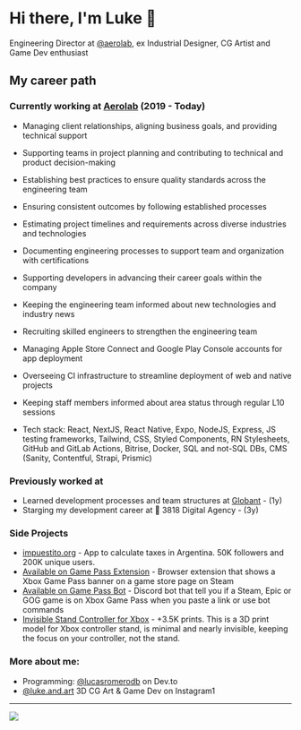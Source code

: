 # Hi there, I'm Luke 👋 

Engineering Director at [@aerolab](https://github.com/aerolab), ex Industrial Designer, CG Artist and Game Dev enthusiast

## My career path

### Currently working at [Aerolab](https://aerolab.co/) (2019 - Today)

- Managing client relationships, aligning business goals, and providing technical support
- Supporting teams in project planning and contributing to technical and product decision-making
- Establishing best practices to ensure quality standards across the engineering team
- Ensuring consistent outcomes by following established processes
- Estimating project timelines and requirements across diverse industries and technologies
- Documenting engineering processes to support team and organization with certifications
- Supporting developers in advancing their career goals within the company
- Keeping the engineering team informed about new technologies and industry news
- Recruiting skilled engineers to strengthen the engineering team
- Managing Apple Store Connect and Google Play Console accounts for app deployment 
- Overseeing CI infrastructure to streamline deployment of web and native projects
- Keeping staff members informed about area status through regular L10 sessions

- Tech stack: React, NextJS, React Native, Expo, NodeJS, Express, JS testing frameworks, Tailwind, CSS, Styled Components, RN Stylesheets, GitHub and GitLab Actions, Bitrise, Docker, SQL and not-SQL DBs, CMS (Sanity, Contentful, Strapi, Prismic)

### Previously worked at
- Learned development processes and team structures at [Globant](https://www.globant.com/) - (1y)
- Starging my development career at 👶 3818 Digital Agency - (3y)

### Side Projects

- [impuestito.org](https://impuestito.org) - App to calculate taxes in Argentina. 50K followers and 200K unique users.
- [Available on Game Pass Extension](https://chromewebstore.google.com/detail/available-on-game-pass/ogkbpenenponleoakeomjjddhjbgdadc) - Browser extension that shows a Xbox Game Pass banner on a game store page on Steam
- [Available on Game Pass Bot](https://top.gg/bot/1099038010516963469) - Discord bot that tell you if a Steam, Epic or GOG game is on Xbox Game Pass when you paste a link or use bot commands
- [Invisible Stand Controller for Xbox](https://makerworld.com/en/models/952139#profileId-920321) - +3.5K prints. This is a 3D print model for Xbox controller stand, is minimal and nearly invisible, keeping the focus on your controller, not the stand.

### More about me:
- Programming: [@lucasromerodb](https://dev.to/lucasromerodb) on Dev.to
- [@luke.and.art](https://www.instagram.com/luke.and.art/) 3D CG Art & Game Dev on Instagram1

---

![](https://komarev.com/ghpvc/?username=lucasromerodb&color=brightgreen)
